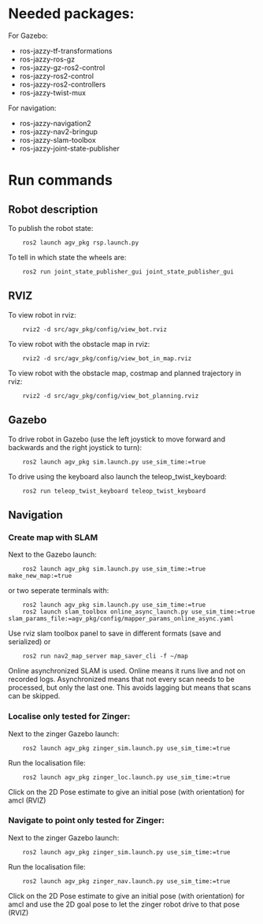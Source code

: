 # Needed packages:
For Gazebo:
 - ros-jazzy-tf-transformations
 - ros-jazzy-ros-gz
 - ros-jazzy-gz-ros2-control
 - ros-jazzy-ros2-control
 - ros-jazzy-ros2-controllers
 - ros-jazzy-twist-mux

For navigation:
 - ros-jazzy-navigation2 
 - ros-jazzy-nav2-bringup
 - ros-jazzy-slam-toolbox
 - ros-jazzy-joint-state-publisher

# Run commands
## Robot description
To publish the robot state:

        ros2 launch agv_pkg rsp.launch.py 

To tell in which state the wheels are:

        ros2 run joint_state_publisher_gui joint_state_publisher_gui 

## RVIZ
To view robot in rviz:

        rviz2 -d src/agv_pkg/config/view_bot.rviz

To view robot with the obstacle map in rviz:

        rviz2 -d src/agv_pkg/config/view_bot_in_map.rviz

To view robot with the obstacle map, costmap and planned trajectory in rviz:

        rviz2 -d src/agv_pkg/config/view_bot_planning.rviz

## Gazebo
To drive robot in Gazebo (use the left joystick to move forward and backwards and the right joystick to turn):

        ros2 launch agv_pkg sim.launch.py use_sim_time:=true 

To drive using the keyboard also launch the teleop_twist_keyboard:
        
        ros2 run teleop_twist_keyboard teleop_twist_keyboard

## Navigation
### Create map with SLAM
Next to the Gazebo launch:
        
        ros2 launch agv_pkg sim.launch.py use_sim_time:=true make_new_map:=true

or two seperate terminals with:

        ros2 launch agv_pkg sim.launch.py use_sim_time:=true 
        ros2 launch slam_toolbox online_async_launch.py use_sim_time:=true slam_params_file:=agv_pkg/config/mapper_params_online_async.yaml


        
Use rviz slam toolbox panel to save in different formats (save and serialized) or 

        ros2 run nav2_map_server map_saver_cli -f ~/map

Online asynchronized SLAM is used. Online means it runs live and not on recorded logs. Asynchronized means that not every scan needs to be processed, but only the last one. This avoids lagging but means that scans can be skipped.

### Localise only tested for Zinger: 
Next to the zinger Gazebo launch:
        
        ros2 launch agv_pkg zinger_sim.launch.py use_sim_time:=true 

Run the localisation file:

        ros2 launch agv_pkg zinger_loc.launch.py use_sim_time:=true

Click on the 2D Pose estimate to give an initial pose (with orientation) for amcl (RVIZ)

### Navigate to point only tested for Zinger: 
Next to the zinger Gazebo launch:
        
        ros2 launch agv_pkg zinger_sim.launch.py use_sim_time:=true 

Run the localisation file:

        ros2 launch agv_pkg zinger_nav.launch.py use_sim_time:=true

Click on the 2D Pose estimate to give an initial pose (with orientation) for amcl and use the 2D goal pose to let the zinger robot drive to that pose (RVIZ)
